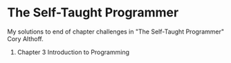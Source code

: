 # The Self-Taught Programmer

My solutions to end of chapter challenges in "The Self-Taught Programmer" Cory Althoff.

1. Chapter 3 Introduction to Programming
